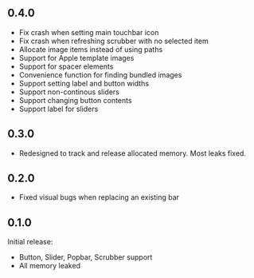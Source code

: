 0.4.0
-----
 * Fix crash when setting main touchbar icon
 * Fix crash when refreshing scrubber with no selected item
 * Allocate image items instead of using paths
 * Support for Apple template images
 * Support for spacer elements
 * Convenience function for finding bundled images
 * Support setting label and button widths
 * Support non-continous sliders
 * Support changing button contents
 * Support label for sliders

0.3.0
-----
 * Redesigned to track and release allocated memory.  Most leaks fixed.

0.2.0
-----
 * Fixed visual bugs when replacing an existing bar

0.1.0
-----
Initial release:
 * Button, Slider, Popbar, Scrubber support
 * All memory leaked
